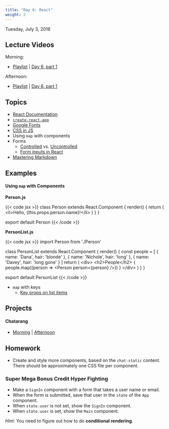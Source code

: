 ```yaml
---
title: "Day 6: React"
weight: 2
---
```


<date>Tuesday, July 3, 2018</date>

## Lecture Videos

Morning:

* [Playlist](https://www.youtube.com/playlist?list=PLuT2TqJuwaY8afDn9R0pVYZd9HzhsaP5V) | [Day 6, part 1](https://www.youtube.com/watch?v=xNvHMuOYc1Y&list=PLuT2TqJuwaY8afDn9R0pVYZd9HzhsaP5V&index=63)

Afternoon:

* [Playlist](https://www.youtube.com/watch?v=czNa5ix1vFs&list=PLuT2TqJuwaY-b1gN7b0NmF3GQ9_KHCxYG) | [Day 6, part 1]()

## Topics
* [React Documentation](https://reactjs.org/docs/getting-started.html)
* [`create-react-app`](https://github.com/facebook/create-react-app)
* [Google Fonts](https://fonts.google.com/)
* [CSS in JS](https://hackernoon.com/all-you-need-to-know-about-css-in-js-984a72d48ebc)
* Using `map` with components
* Forms
  * [Controlled](https://facebook.github.io/react/docs/forms.html) vs. [Uncontrolled](https://facebook.github.io/react/docs/uncontrolled-components.html)
  * [Form inputs in React](https://goshakkk.name/controlled-vs-uncontrolled-inputs-react/)
* [Mastering Markdown](https://guides.github.com/features/mastering-markdown/)

## Examples

#### Using `map` with Components

**Person.js**

{{< code jsx >}}
class Person extends React.Component {
  render() {
    return (
      &lt;li&gt;Hello, {this.props.person.name}!&lt;/li&gt;
    )
  }
}

export default Person
{{< /code >}}

**PersonList.js**

{{< code jsx >}}
import Person from './Person'

class PersonList extends React.Component {
  render() {
    const people = [
      { name: 'Dana', hair: 'blonde' },
      { name: 'Nichole', hair: 'long' },
      { name: 'Davey', hair: 'long gone' }
    ]
    return (
      &lt;div&gt;
        &lt;h2&gt;People&lt;/h2&gt;
        {
          people.map((person => &lt;Person person={person} /&gt;))
        }
      &lt;/div&gt;
    )
  }
}

export default PersonList
{{< /code >}}

* `map` with keys
  * [Key props on list items](https://reactjs.org/docs/lists-and-keys.html)

## Projects

#### Chatarang 
* [Morning](https://github.com/xtbc18s3/chatarang) | [Afternoon]()

## Homework

* Create and style more components, based on the `chat-static` content. There should be approximately one CSS file per component.

### Super Mega Bonus Credit Hyper Fighting

* Make a `SignIn` component with a form that takes a user name or email.
* When the form is submitted, save that user in the `state` of the `App` component.
* When `state.user` is not set, show the `SignIn` component.
* When `state.user` is set, show the `Main` component.

_Hint_: You need to figure out how to do **conditional rendering**.
